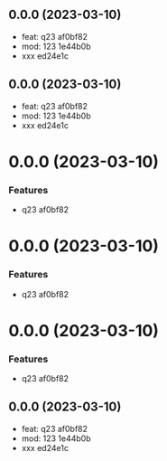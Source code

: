 ## 0.0.0 (2023-03-10)

* feat: q23 af0bf82
* mod: 123 1e44b0b
* xxx ed24e1c



## 0.0.0 (2023-03-10)

* feat: q23 af0bf82
* mod: 123 1e44b0b
* xxx ed24e1c



# 0.0.0 (2023-03-10)

### Features

- q23 af0bf82

# 0.0.0 (2023-03-10)

### Features

- q23 af0bf82
# 0.0.0 (2023-03-10)


### Features

* q23 af0bf82



## 0.0.0 (2023-03-10)

* feat: q23 af0bf82
* mod: 123 1e44b0b
* xxx ed24e1c



